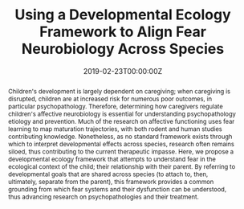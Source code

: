 ---
title: "Using a Developmental Ecology Framework to Align Fear Neurobiology Across Species"
authors:
- Bridget Callaghan
- Heidi Meyers
- Maya Opendak
- admin
- Chelsea Harmon
- Anfei Lei
- Francis Lee
- Regina Sullivan
- Nim Tottenham

date: "2019-02-23T00:00:00Z"
doi: "10.1146/annurev-clinpsy-050718-095727"

# Schedule page publish date (NOT publication's date).
publishDate: "2017-01-01T00:00:00Z"

# Publication type.
# Legend: 0 = Uncategorized; 1 = Conference paper; 2 = Journal article;
# 3 = Preprint / Working Paper; 4 = Report; 5 = Book; 6 = Book section;
# 7 = Thesis; 8 = Patent
publication_types: ["2"]

# Publication name and optional abbreviated publication name.
publication: "*Annual Reviews of Clinical Psychology*"
publication_short: ""

abstract: Children's development is largely dependent on caregiving; when caregiving is disrupted, children are at increased risk for numerous poor outcomes, in particular psychopathology. Therefore, determining how caregivers regulate children's affective neurobiology is essential for understanding psychopathology etiology and prevention. Much of the research on affective functioning uses fear learning to map maturation trajectories, with both rodent and human studies contributing knowledge. Nonetheless, as no standard framework exists through which to interpret developmental effects across species, research often remains siloed, thus contributing to the current therapeutic impasse. Here, we propose a developmental ecology framework that attempts to understand fear in the ecological context of the child; their relationship with their parent. By referring to developmental goals that are shared across species (to attach to, then, ultimately, separate from the parent), this framework provides a common grounding from which fear systems and their dysfunction can be understood, thus advancing research on psychopathologies and their treatment.

# Summary. An optional shortened abstract.
summary: 

tags:
featured: false

links:
- name: PDF
  url: "files/annurev-clinpsy-050718-095727.pdf"

# Featured image
# To use, add an image named `featured.jpg/png` to your page's folder. 
image:
  caption: 'Image credit: [**Unsplash**](https://unsplash.com/photos/jdD8gXaTZsc)'
  focal_point: ""
  preview_only: false

# Associated Projects (optional).
#   Associate this publication with one or more of your projects.
#   Simply enter your project's folder or file name without extension.
#   E.g. `internal-project` references `content/project/internal-project/index.md`.
#   Otherwise, set `projects: []`.
projects: []

# Slides (optional).
#   Associate this publication with Markdown slides.
#   Simply enter your slide deck's filename without extension.
#   E.g. `slides: "example"` references `content/slides/example/index.md`.
#   Otherwise, set `slides: ""`.
slides: ""
---